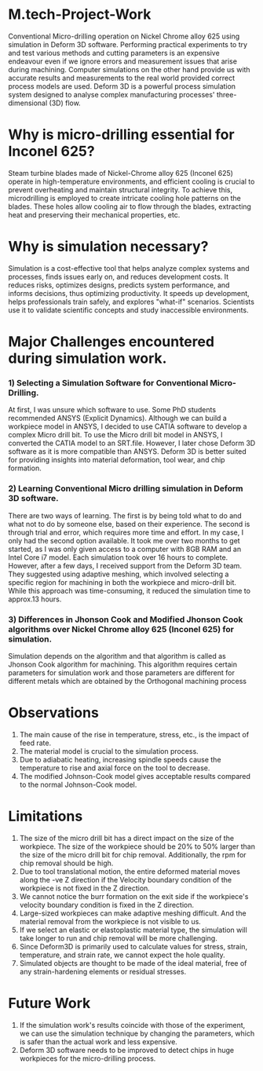 # M.tech-Project-Work
Conventional Micro-drilling operation on Nickel Chrome alloy 625 using simulation in Deform 3D software. Performing practical experiments to try and test various methods and cutting parameters is an expensive endeavour even if we ignore errors and measurement issues that arise during machining. Computer simulations on the other hand provide us with accurate results and measurements to the real world provided correct process models are used. Deform 3D is a powerful process simulation system designed to analyse complex manufacturing processes' three-dimensional (3D) flow.

# Why is micro-drilling essential for Inconel 625?
Steam turbine blades made of Nickel-Chrome alloy 625 (Inconel 625) operate in high-temperature environments, and efficient cooling is crucial to prevent overheating and maintain structural integrity. To achieve this, microdrilling is employed to create intricate cooling hole patterns on the blades. These holes allow cooling air to flow through the blades, extracting heat and preserving their mechanical properties, etc.

# Why is simulation necessary?
Simulation is a cost-effective tool that helps analyze complex systems and processes, finds issues early on, and reduces development costs. It reduces risks, optimizes designs, predicts system performance, and informs decisions, thus optimizing productivity. It speeds up development, helps professionals train safely, and explores "what-if" scenarios. Scientists use it to validate scientific concepts and study inaccessible environments.

# Major Challenges encountered during simulation work. 
### 1) Selecting a Simulation Software for Conventional Micro-Drilling.
At first, I was unsure which software to use. Some PhD students recommended ANSYS (Explicit Dynamics). Although we can build a workpiece model in ANSYS, I decided to use CATIA software to develop a complex Micro drill bit. To use the Micro drill bit model in ANSYS, I converted the CATIA model to an SRT.file. However, I later chose Deform 3D software as it is more compatible than ANSYS. Deform 3D is better suited for providing insights into material deformation, tool wear, and chip formation. 

### 2) Learning Conventional Micro drilling simulation in Deform 3D software.
There are two ways of learning. The first is by being told what to do and what not to do by someone else, based on their experience. The second is through trial and error, which requires more time and effort. In my case, I only had the second option available. It took me over two months to get started, as I was only given access to a computer with 8GB RAM and an Intel Core i7 model. Each simulation took over 16 hours to complete. However, after a few days, I received support from the Deform 3D team. They suggested using adaptive meshing, which involved selecting a specific region for machining in both the workpiece and micro-drill bit. While this approach was time-consuming, it reduced the simulation time to approx.13 hours.

### 3) Differences in Jhonson Cook and Modified Jhonson Cook algorithms over Nickel Chrome alloy 625 (Inconel 625) for simulation.
Simulation depends on the algorithm and that algorithm is called as Jhonson Cook algorithm for machining. This algorithm requires certain parameters for simulation work and those parameters are different for different metals which are obtained by the Orthogonal machining process
# Observations
1) The main cause of the rise in temperature, stress, etc., is the impact of feed rate.
2) The material model is crucial to the simulation process.
3) Due to adiabatic heating, increasing spindle speeds cause the temperature to rise and axial force on the tool to decrease.
4) The modified Johnson-Cook model gives acceptable results compared to the normal Johnson-Cook model. 

# Limitations
1) The size of the micro drill bit has a direct impact on the size of the workpiece. The size of the workpiece should be 20% to 50% larger than the size of the micro drill 
   bit for chip removal. Additionally, the rpm for chip removal should be high.
2) Due to tool translational motion, the entire deformed material moves along the -ve Z direction if the Velocity boundary condition of the workpiece is not fixed in the Z 
   direction.
3) We cannot notice the burr formation on the exit side if the workpiece's velocity boundary condition is fixed in the Z direction.
4) Large-sized workpieces can make adaptive meshing difficult. And the material removal from the workpiece is not visible to us.
5) If we select an elastic or elastoplastic material type, the simulation will take longer to run and chip removal will be more challenging.
6) Since Deform3D is primarily used to calculate values for stress, strain, temperature, and strain rate, we cannot expect the hole quality. 
7) Simulated objects are thought to be made of the ideal material, free of any strain-hardening elements or residual stresses. 

# Future Work
1) If the simulation work's results coincide with those of the experiment, we can use the simulation technique by changing the parameters, which is safer than the actual 
   work and less expensive.
2) Deform 3D software needs to be improved to detect chips in huge workpieces for the micro-drilling process.


